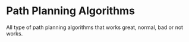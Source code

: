 # Path Planning Algorithms
All type of path planning algorithms that works great, normal, bad or not works. 
